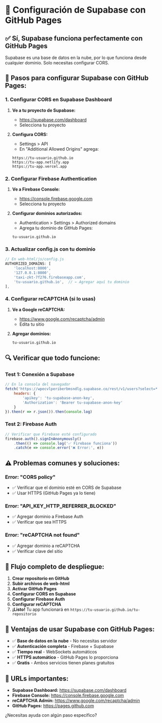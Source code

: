 # 🔧 Configuración de Supabase con GitHub Pages

## ✅ **Sí, Supabase funciona perfectamente con GitHub Pages**

Supabase es una base de datos en la nube, por lo que funciona desde cualquier dominio. Solo necesitas configurar CORS.

## 🚀 **Pasos para configurar Supabase con GitHub Pages:**

### **1. Configurar CORS en Supabase Dashboard**

1. **Ve a tu proyecto de Supabase:**
   - https://supabase.com/dashboard
   - Selecciona tu proyecto

2. **Configura CORS:**
   - Settings > API
   - En "Additional Allowed Origins" agrega:
   ```
   https://tu-usuario.github.io
   https://tu-app.netlify.app
   https://tu-app.vercel.app
   ```

### **2. Configurar Firebase Authentication**

1. **Ve a Firebase Console:**
   - https://console.firebase.google.com
   - Selecciona tu proyecto

2. **Configurar dominios autorizados:**
   - Authentication > Settings > Authorized domains
   - Agrega tu dominio de GitHub Pages:
   ```
   tu-usuario.github.io
   ```

### **3. Actualizar config.js con tu dominio**

```javascript
// En web-html/js/config.js
AUTHORIZED_DOMAINS: [
    'localhost:8000',
    '127.0.0.1:8000',
    'taxi-zkt-7f276.firebaseapp.com',
    'tu-usuario.github.io',  // ← Agregar aquí tu dominio
],
```

### **4. Configurar reCAPTCHA (si lo usas)**

1. **Ve a Google reCAPTCHA:**
   - https://www.google.com/recaptcha/admin
   - Edita tu sitio

2. **Agregar dominios:**
   ```
   tu-usuario.github.io
   ```

## 🔍 **Verificar que todo funcione:**

### **Test 1: Conexión a Supabase**
```javascript
// En la consola del navegador
fetch('https://wpecvlperiberbmsndlg.supabase.co/rest/v1/users?select=*', {
    headers: {
        'apikey': 'tu-supabase-anon-key',
        'Authorization': 'Bearer tu-supabase-anon-key'
    }
}).then(r => r.json()).then(console.log)
```

### **Test 2: Firebase Auth**
```javascript
// Verificar que Firebase esté configurado
firebase.auth().signInAnonymously()
    .then(() => console.log('✅ Firebase funciona'))
    .catch(e => console.error('❌ Error:', e))
```

## ⚠️ **Problemas comunes y soluciones:**

### **Error: "CORS policy"**
- ✅ Verificar que el dominio esté en CORS de Supabase
- ✅ Usar HTTPS (GitHub Pages ya lo tiene)

### **Error: "API_KEY_HTTP_REFERRER_BLOCKED"**
- ✅ Agregar dominio a Firebase Auth
- ✅ Verificar que sea HTTPS

### **Error: "reCAPTCHA not found"**
- ✅ Agregar dominio a reCAPTCHA
- ✅ Verificar clave del sitio

## 🎯 **Flujo completo de despliegue:**

1. **Crear repositorio en GitHub**
2. **Subir archivos de web-html**
3. **Activar GitHub Pages**
4. **Configurar CORS en Supabase**
5. **Configurar Firebase Auth**
6. **Configurar reCAPTCHA**
7. **¡Listo!** Tu app funcionará en `https://tu-usuario.github.io/tu-repositorio`

## 📱 **Ventajas de usar Supabase con GitHub Pages:**

- ✅ **Base de datos en la nube** - No necesitas servidor
- ✅ **Autenticación completa** - Firebase + Supabase
- ✅ **Tiempo real** - WebSockets automáticos
- ✅ **HTTPS automático** - GitHub Pages lo proporciona
- ✅ **Gratis** - Ambos servicios tienen planes gratuitos

## 🔗 **URLs importantes:**

- **Supabase Dashboard:** https://supabase.com/dashboard
- **Firebase Console:** https://console.firebase.google.com
- **reCAPTCHA Admin:** https://www.google.com/recaptcha/admin
- **GitHub Pages:** https://pages.github.com

¿Necesitas ayuda con algún paso específico? 